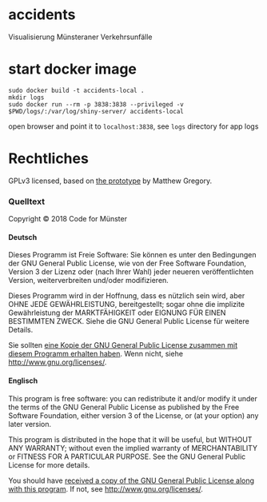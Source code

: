 # accidents
Visualisierung Münsteraner Verkehrsunfälle

# start docker image
```
sudo docker build -t accidents-local .
mkdir logs
sudo docker run --rm -p 3838:3838 --privileged -v $PWD/logs/:/var/log/shiny-server/ accidents-local
```
open browser and point it to `localhost:3838`, see `logs` directory for app logs

# Rechtliches

GPLv3 licensed, based on [the prototype](https://github.com/mammykins/App-cherry_picker) by Matthew Gregory.

### Quelltext

Copyright © 2018 Code for Münster

#### Deutsch 

Dieses Programm ist Freie Software: Sie können es unter den Bedingungen
der GNU General Public License, wie von der Free Software Foundation,
Version 3 der Lizenz oder (nach Ihrer Wahl) jeder neueren
veröffentlichten Version, weiterverbreiten und/oder modifizieren.

Dieses Programm wird in der Hoffnung, dass es nützlich sein wird, aber
OHNE JEDE GEWÄHRLEISTUNG, bereitgestellt; sogar ohne die implizite
Gewährleistung der MARKTFÄHIGKEIT oder EIGNUNG FÜR EINEN BESTIMMTEN ZWECK.
Siehe die GNU General Public License für weitere Details.

Sie sollten [eine Kopie der GNU General Public License zusammen mit diesem
Programm erhalten haben](COPYING). Wenn nicht, siehe <http://www.gnu.org/licenses/>.

#### Englisch

This program is free software: you can redistribute it and/or modify
it under the terms of the GNU General Public License as published by
the Free Software Foundation, either version 3 of the License, or
(at your option) any later version.

This program is distributed in the hope that it will be useful,
but WITHOUT ANY WARRANTY; without even the implied warranty of
MERCHANTABILITY or FITNESS FOR A PARTICULAR PURPOSE. See the
GNU General Public License for more details.

You should have [received a copy of the GNU General Public License
along with this program](COPYING). If not, see <http://www.gnu.org/licenses/>.

